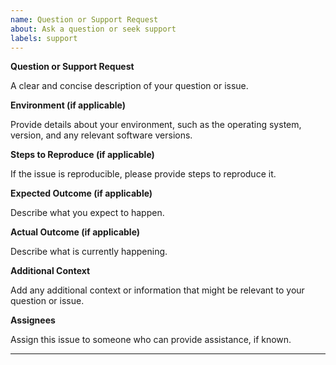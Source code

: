 ```yaml
---
name: Question or Support Request
about: Ask a question or seek support
labels: support
---
```


**Question or Support Request**

A clear and concise description of your question or issue.

**Environment (if applicable)**

Provide details about your environment, such as the operating system, version, and any relevant software versions.

**Steps to Reproduce (if applicable)**

If the issue is reproducible, please provide steps to reproduce it.

**Expected Outcome (if applicable)**

Describe what you expect to happen.

**Actual Outcome (if applicable)**

Describe what is currently happening.

**Additional Context**

Add any additional context or information that might be relevant to your question or issue.

**Assignees**

Assign this issue to someone who can provide assistance, if known.

---

